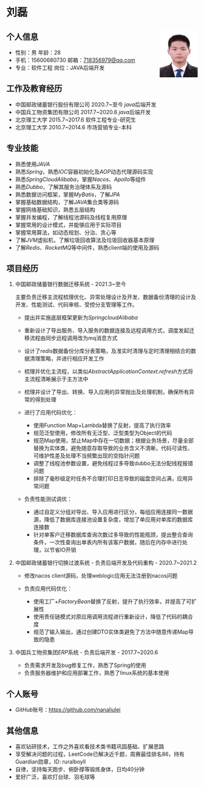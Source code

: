 # 刘磊

## 个人信息<img src="resume.assets/证件照-1625703907369.jpg" alt="证件照" style="zoom:28%;float:right" />

* 性别：男                                                   年龄：28
* 手机：15600680730                               邮箱：718356979@qq.com
* 专业：软件工程                                        岗位：JAVA后端开发

## 工作及教育经历

* 中国邮政储蓄银行股份有限公司             2020.7~至今                            $java$后端开发
* 中国兵工物资集团有限公司                     2017.7~2020.6                       $java$后端开发
* 北京理工大学                                            2015.7~2017.6                       软件工程专业-研究生
* 北京理工大学                                            2010.7~2014.6                       市场营销专业-本科

## 专业技能

* 熟悉使用$JAVA$
* 熟悉$Spring$，熟悉$IOC$容器初始化及$AOP$动态代理源码实现
* 熟悉$SpringCloud Alibaba$，掌握$Nacos$、$Apollo$等组件
* 熟悉$Dubbo$，了解其服务治理体系及源码
* 熟悉数据访问框架，掌握$MyBatis$，了解$JPA$
* 掌握基础数据结构，了解$JAVA$集合类等源码
* 掌握网络基础知识，熟悉五层结构
* 掌握并发编程，了解线程池源码及线程复用原理
* 掌握常用的设计模式，并能够应用于实际项目
* 掌握常用算法，如动态规划、分治、贪心等
* 了解$JVM$虚拟机，了解垃圾回收算法及垃圾回收器基本原理
* 了解$Redis$、$RocketMQ$等中间件，熟悉client端的使用及源码

## 项目经历

1. 中国邮政储蓄银行数据迁移系统 - 2021.3~至今

   主要负责迁移主流程梳理优化、异常处理设计及开发、数据备份清理的设计及开发、性能测试、代码审核、受控分支管理等工作。

   * 提出并实施底层框架更新为$Springcloud Alibaba$

   * 重新设计了导出服务、导入服务的数据连接及远程调用方式，调度发起迁移流程由同步远程调用改为mq消息方式
   * 设计了$redis$数据备份分库分表策略，及准实时清理与定时清理相结合的数据清理策略，并进行相应开发工作
   * 梳理并优化主流程，以类似$AbstractApplicationContext.refresh$方式将主流程清晰展示于主方法中
   * 梳理并设计了导出、转换、导入应用的异常抛出及处理机制，确保所有异常的得到处理
   * 进行了应用代码优化：
     * 使用Function Map+Lambda替换了反射，提高了执行效率
     * 规范泛型使用，修改所有无泛型、泛型类型为Object的代码
     * 规范Map使用，禁止Map中存在一切数据；根据业务场景，尽量全部替换为实体类，避免随意存取导致的业务含义不清晰，代码可读性、可维护性差及处理不当频繁出现的空指针问题
     * 调整了线程池参数设置，避免线程过多导致dubbo无法分配线程报错问题
     * 排除了毫秒级定时任务不合理打印日志导致的磁盘空间占满，应用异常问题

   * 负责性能测试调优：
     * 通过自定义分组对导出、导入应用进行区分，每组应用连接同一数据源，降低了数据库连接池设置复杂度，增加了单应用对单库的数据库连接数
     * 针对单客户迁移数据库查询次数过多导致的性能瓶颈，提出整合查询条件，一次性查询出单表内所有该客户数据，随后在内存中进行处理，以节省IO开销

2. 中国邮政储蓄银行切换过渡系统 - 负责后端开发及代码重构 - 2020.7~2021.2

   * 修改nacos client源码，处理weblogic应用无法注册到nacos问题

   * 负责应用代码优化：
     * 使用工厂+$FactoryBean$替换了反射，提升了执行效率，并提高了可扩展性
     * 使用责任链模式对原应用调用流程进行重新设计，降低了代码的耦合度
     * 规范了输入输出，通过创建DTO实体类避免了方法中随意传递Map导致的隐患

3. 中国兵工物资集团$ERP$系统 - 负责后端开发 - 2017.7~2020.6
   * 负责需求开发及bug修复工作，熟悉了Spring的使用
   * 负责服务器维护和应用部署工作，熟悉了linux系统的基本使用

## 个人账号

* $GitHub$账号：https://github.com/nanaliulei

## 其他信息

* 喜欢钻研技术，工作之外喜欢看技术类书籍巩固基础、扩展思路
* 享受解决问题的过程，LeetCode已解决近千题，周赛最佳排名86，持有Guardian勋章，ID: ruralboyll
* 自律，坚持每天跑步、俯卧撑等锻炼身体，日均40分钟
* 爱好广泛，喜欢打台球、羽毛球等